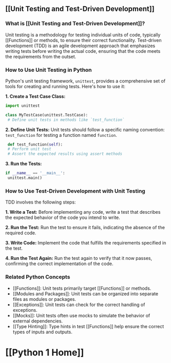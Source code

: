 ## [[Unit Testing and Test-Driven Development]]

### What is [[Unit Testing and Test-Driven Development]]?
Unit testing is a methodology for testing individual units of code, typically [[Functions]] or methods, to ensure their correct functionality. Test-driven development (TDD) is an agile development approach that emphasizes writing tests before writing the actual code, ensuring that the code meets the requirements from the outset.

### How to Use Unit Testing in Python
Python's unit testing framework, `unittest`, provides a comprehensive set of tools for creating and running tests. Here's how to use it:

**1. Create a Test Case Class:**
```python
import unittest

class MyTestCase(unittest.TestCase):
 # Define unit tests in methods like `test_function`
```

**2. Define Unit Tests:**
Unit tests should follow a specific naming convention: `test_function` for testing a function named `function`.
```python
 def test_function(self):
 # Perform unit test
 # Assert the expected results using assert methods
```

**3. Run the Tests:**
```python
if __name__ == '__main__':
 unittest.main()
```

### How to Use Test-Driven Development with Unit Testing
TDD involves the following steps:

**1. Write a Test:**
Before implementing any code, write a test that describes the expected behavior of the code you intend to write.

**2. Run the Test:**
Run the test to ensure it fails, indicating the absence of the required code.

**3. Write Code:**
Implement the code that fulfills the requirements specified in the test.

**4. Run the Test Again:**
Run the test again to verify that it now passes, confirming the correct implementation of the code.

### Related Python Concepts

- [[Functions]]: Unit tests primarily target [[Functions]] or methods.
- [[Modules and Packages]]: Unit tests can be organized into separate files as modules or packages.
- [[Exceptions]]: Unit tests can check for the correct handling of exceptions.
- [[Mocks]]: Unit tests often use mocks to simulate the behavior of external dependencies.
- [[Type Hinting]]: Type hints in test [[Functions]] help ensure the correct types of inputs and outputs.
# [[Python 1 Home]]